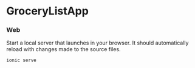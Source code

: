 # GroceryListApp

### Web
Start a local server that launches in your browser. It should automatically reload with changes made to the source files. 
```
ionic serve
```
